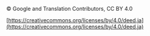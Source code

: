 © Google and Translation Contributors, CC BY 4.0

[https://creativecommons.org/licenses/by/4.0/deed.ja](https://creativecommons.org/licenses/by/4.0/deed.ja)
